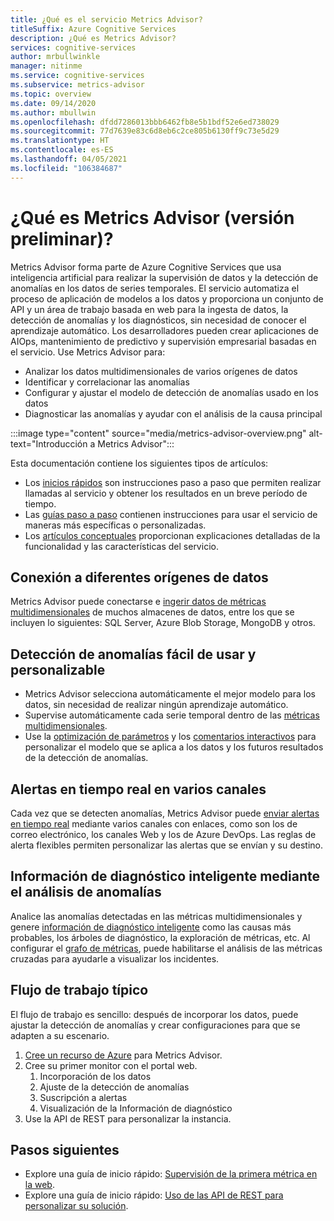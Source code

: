 ```yaml
---
title: ¿Qué es el servicio Metrics Advisor?
titleSuffix: Azure Cognitive Services
description: ¿Qué es Metrics Advisor?
services: cognitive-services
author: mrbullwinkle
manager: nitinme
ms.service: cognitive-services
ms.subservice: metrics-advisor
ms.topic: overview
ms.date: 09/14/2020
ms.author: mbullwin
ms.openlocfilehash: dfdd7286013bbb6462fb8e5b1bdf52e6ed738029
ms.sourcegitcommit: 77d7639e83c6d8eb6c2ce805b6130ff9c73e5d29
ms.translationtype: HT
ms.contentlocale: es-ES
ms.lasthandoff: 04/05/2021
ms.locfileid: "106384687"
---
```

# <a name="what-is-metrics-advisor-preview"></a>¿Qué es Metrics Advisor (versión preliminar)? 

Metrics Advisor forma parte de Azure Cognitive Services que usa inteligencia artificial para realizar la supervisión de datos y la detección de anomalías en los datos de series temporales. El servicio automatiza el proceso de aplicación de modelos a los datos y proporciona un conjunto de API y un área de trabajo basada en web para la ingesta de datos, la detección de anomalías y los diagnósticos, sin necesidad de conocer el aprendizaje automático. Los desarrolladores pueden crear aplicaciones de AIOps, mantenimiento de predictivo y supervisión empresarial basadas en el servicio. Use Metrics Advisor para:

* Analizar los datos multidimensionales de varios orígenes de datos
* Identificar y correlacionar las anomalías
* Configurar y ajustar el modelo de detección de anomalías usado en los datos
* Diagnosticar las anomalías y ayudar con el análisis de la causa principal

:::image type="content" source="media/metrics-advisor-overview.png" alt-text="Introducción a Metrics Advisor":::

Esta documentación contiene los siguientes tipos de artículos:
* Los [inicios rápidos](./Quickstarts/web-portal.md) son instrucciones paso a paso que permiten realizar llamadas al servicio y obtener los resultados en un breve período de tiempo. 
* Las [guías paso a paso](./how-tos/onboard-your-data.md) contienen instrucciones para usar el servicio de maneras más específicas o personalizadas.
* Los [artículos conceptuales](glossary.md) proporcionan explicaciones detalladas de la funcionalidad y las características del servicio.

## <a name="connect-to-a-variety-of-data-sources"></a>Conexión a diferentes orígenes de datos

Metrics Advisor puede conectarse e [ingerir datos de métricas multidimensionales](how-tos/onboard-your-data.md) de muchos almacenes de datos, entre los que se incluyen lo siguientes: SQL Server, Azure Blob Storage, MongoDB y otros.

## <a name="easy-to-use-and-customizable-anomaly-detection"></a>Detección de anomalías fácil de usar y personalizable

* Metrics Advisor selecciona automáticamente el mejor modelo para los datos, sin necesidad de realizar ningún aprendizaje automático.
* Supervise automáticamente cada serie temporal dentro de las [métricas multidimensionales](glossary.md#multi-dimensional-metric).
* Use la [optimización de parámetros](how-tos/configure-metrics.md) y los [comentarios interactivos](how-tos/anomaly-feedback.md) para personalizar el modelo que se aplica a los datos y los futuros resultados de la detección de anomalías.

## <a name="real-time-alerts-through-multiple-channels"></a>Alertas en tiempo real en varios canales

Cada vez que se detecten anomalías, Metrics Advisor puede [enviar alertas en tiempo real](how-tos/alerts.md) mediante varios canales con enlaces, como son los de correo electrónico, los canales Web y los de Azure DevOps. Las reglas de alerta flexibles permiten personalizar las alertas que se envían y su destino.

## <a name="smart-diagnostic-insights-by-analyzing-anomalies"></a>Información de diagnóstico inteligente mediante el análisis de anomalías

Analice las anomalías detectadas en las métricas multidimensionales y genere [información de diagnóstico inteligente](how-tos/diagnose-incident.md) como las causas más probables, los árboles de diagnóstico, la exploración de métricas, etc. Al configurar el [grafo de métricas](how-tos/metrics-graph.md), puede habilitarse el análisis de las métricas cruzadas para ayudarle a visualizar los incidentes.


## <a name="typical-workflow"></a>Flujo de trabajo típico

El flujo de trabajo es sencillo: después de incorporar los datos, puede ajustar la detección de anomalías y crear configuraciones para que se adapten a su escenario.

1. [Cree un recurso de Azure](https://go.microsoft.com/fwlink/?linkid=2142156) para Metrics Advisor. 
2. Cree su primer monitor con el portal web.
    1. Incorporación de los datos
    2. Ajuste de la detección de anomalías
    3. Suscripción a alertas
    4. Visualización de la Información de diagnóstico
3. Use la API de REST para personalizar la instancia.

## <a name="next-steps"></a>Pasos siguientes

* Explore una guía de inicio rápido: [Supervisión de la primera métrica en la web](quickstarts/web-portal.md).
* Explore una guía de inicio rápido: [Uso de las API de REST para personalizar su solución](./quickstarts/rest-api-and-client-library.md).
